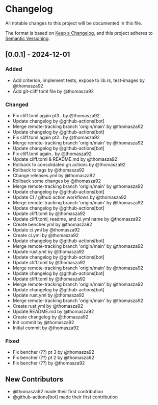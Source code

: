 # Changelog

All notable changes to this project will be documented in this file.

The format is based on [Keep a Changelog](https://keepachangelog.com/en/1.0.0/),
and this project adheres to [Semantic Versioning](https://semver.org/spec/v2.0.0.html).

## [0.0.1] - 2024-12-01

### Added
- Add criterion, implement tests, expose to lib.rs, test-images by @thomasza92
- Add git-cliff toml file by @thomasza92

### Changed
- Fix cliff.toml again pt3.. by @thomasza92
- Update changelog by @github-actions[bot]
- Merge remote-tracking branch 'origin/main' by @thomasza92
- Update changelog by @github-actions[bot]
- Fix cliff.toml again pt2.. by @thomasza92
- Merge remote-tracking branch 'origin/main' by @thomasza92
- Update changelog by @github-actions[bot]
- Fix cliff.toml again.. by @thomasza92
- Update cliff.toml & README.md by @thomasza92
- Rollback to consolidated gh actions by @thomasza92
- Rollback to tags by @thomasza92
- Change releases.yml by @thomasza92
- Rollback some changes by @thomasza92
- Merge remote-tracking branch 'origin/main' by @thomasza92
- Update changelog by @github-actions[bot]
- Update CI / github action workflows by @thomasza92
- Merge remote-tracking branch 'origin/main' by @thomasza92
- Update changelog by @github-actions[bot]
- Update cliff.toml by @thomasza92
- Update cliff.toml, readme, and ci.yml name by @thomasza92
- Create bencher.yml by @thomasza92
- Update ci.yml by @thomasza92
- Create ci.yml by @thomasza92
- Update changelog by @github-actions[bot]
- Merge remote-tracking branch 'origin/main' by @thomasza92
- Update rust.yml by @thomasza92
- Update changelog by @github-actions[bot]
- Update cliff.toml by @thomasza92
- Merge remote-tracking branch 'origin/main' by @thomasza92
- Update changelog by @github-actions[bot]
- Update cliff.toml by @thomasza92
- Merge remote-tracking branch 'origin/main' by @thomasza92
- Update changelog by @github-actions[bot]
- Update rust.yml by @thomasza92
- Merge remote-tracking branch 'origin/main' by @thomasza92
- Create rust.yml by @thomasza92
- Update README.md by @thomasza92
- Create changelog by @thomasza92
- Init commit by @thomasza92
- Initial commit by @thomasza92

### Fixed
- Fix bencher (??) pt 3 by @thomasza92
- Fix bencher (??) pt 2 by @thomasza92
- Fix bencher (??) by @thomasza92

## New Contributors
* @thomasza92 made their first contribution
* @github-actions[bot] made their first contribution

<!-- generated by git-cliff -->
